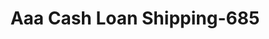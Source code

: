 ---
f_zip-code: 98629
f_state-code: WA
title: Aaa Cash Loan Shipping-685
f_phone: 360-263-0222
f_city-only: Center
f_address: Po Box 905 La Center
f_location-unique-id: '685'
slug: aaa-cash-loan-shipping-685
updated-on: '2024-05-30T13:46:58.046Z'
created-on: '2024-05-30T13:36:59.803Z'
published-on: '2024-05-30T13:54:32.469Z'
f_city-state: cms/city/center-wa.md
f_company: cms/company/aaa-cash-loan-shipping.md
f_state: cms/state/washington.md
layout: '[payday-loan].html'
tags: payday-loan
---